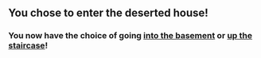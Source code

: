 ## You chose to enter the deserted house!
### You now have the choice of going [into the basement](enter-basement.md) or [up the staircase](staircase)!
